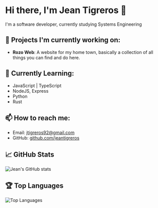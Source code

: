 # Hi there, I'm Jean Tigreros 👋

I'm a software developer, currently studying Systems Engineering

## 🔭 Projects I'm currently working on:
- **Rozo Web**: A website for my home town, basically a collection of all things you can find and do here.

## 🌱 Currently Learning:
- JavaScript | TypeScript
- NodeJS, Express
- Python
- Rust 

## 📫 How to reach me:
- Email: [jtigreros92@gmail.com](mailto:jtigreros92@gmail.com)
- GitHub: [github.com/jeantigreros](https://github.com/jeantigreros)

## 📈 GitHub Stats
![Jean's GitHub stats](https://github-readme-stats.vercel.app/api?username=jeantigreros&show_icons=true&theme=radical)

## 🏆 Top Languages
![Top Languages](https://github-readme-stats.vercel.app/api/top-langs/?username=jeantigreros&layout=compact&theme=radical)
